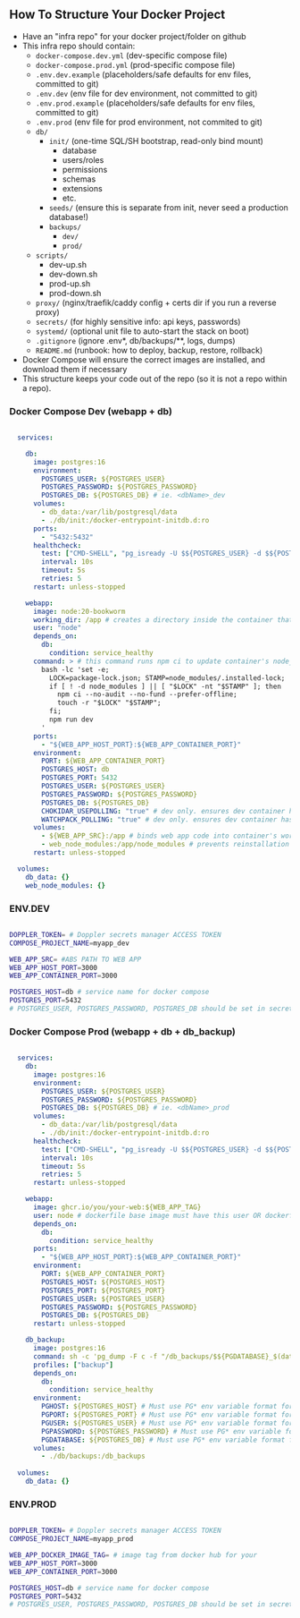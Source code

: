 ## How To Structure Your Docker Project
  - Have an "infra repo" for your docker project/folder on github
  - This infra repo should contain:
    - `docker-compose.dev.yml` (dev-specific compose file)
    - `docker-compose.prod.yml` (prod-specific compose file)
    - `.env.dev.example` (placeholders/safe defaults for env files, committed to git)
    - `.env.dev` (env file for dev environment, not committed to git)
    - `.env.prod.example` (placeholders/safe defaults for env files, committed to git)
    - `.env.prod` (env file for prod environment, not commited to git)
    - `db/`
      - `init/` (one-time SQL/SH bootstrap, read-only bind mount)
        - database
        - users/roles
        - permissions
        - schemas
        - extensions
        - etc.
      - `seeds/` (ensure this is separate from init, never seed a production database!)
      - `backups/`
        - `dev/`
        - `prod/`
    - `scripts/`
      - dev-up.sh
      - dev-down.sh
      - prod-up.sh
      - prod-down.sh
    - `proxy/` (nginx/traefik/caddy config + certs dir if you run a reverse proxy)
    - `secrets/` (for highly sensitive info: api keys, passwords)
    - `systemd/` (optional unit file to auto-start the stack on boot)
    - `.gitignore` (ignore .env*, db/backups/**, logs, dumps)
    - `README.md` (runbook: how to deploy, backup, restore, rollback)
  - Docker Compose will ensure the correct images are installed, and download them if necessary
  - This structure keeps your code out of the repo (so it is not a repo within a repo). 


### Docker Compose Dev (webapp + db)
```yml

  services:

    db:
      image: postgres:16
      environment:
        POSTGRES_USER: ${POSTGRES_USER}
        POSTGRES_PASSWORD: ${POSTGRES_PASSWORD}
        POSTGRES_DB: ${POSTGRES_DB} # ie. <dbName>_dev
      volumes: 
        - db_data:/var/lib/postgresql/data
        - ./db/init:/docker-entrypoint-initdb.d:ro
      ports:
        - "5432:5432"
      healthcheck:
        test: ["CMD-SHELL", "pg_isready -U $${POSTGRES_USER} -d $${POSTGRES_DB} -h 127.0.0.1"] 
        interval: 10s
        timeout: 5s
        retries: 5
      restart: unless-stopped 

    webapp:
      image: node:20-bookworm
      working_dir: /app # creates a directory inside the container that we are working inside
      user: "node" 
      depends_on:
        db:
          condition: service_healthy
      command: > # this command runs npm ci to update container's node_modules if it is empty OR package-lock.json is newly updated compared to STAMP file. Once node_modules are confirmed, it starts a dev server
        bash -lc 'set -e;
          LOCK=package-lock.json; STAMP=node_modules/.installed-lock;
          if [ ! -d node_modules ] || [ "$LOCK" -nt "$STAMP" ]; then
            npm ci --no-audit --no-fund --prefer-offline;
            touch -r "$LOCK" "$STAMP";
          fi;
          npm run dev
        '
      ports:
        - "${WEB_APP_HOST_PORT}:${WEB_APP_CONTAINER_PORT}"
      environment:
        PORT: ${WEB_APP_CONTAINER_PORT}
        POSTGRES_HOST: db
        POSTGRES_PORT: 5432
        POSTGRES_USER: ${POSTGRES_USER}
        POSTGRES_PASSWORD: ${POSTGRES_PASSWORD} 
        POSTGRES_DB: ${POSTGRES_DB}
        CHOKIDAR_USEPOLLING: "true" # dev only. ensures dev container has up-to-date files (others' default, such as nodemon, eslint watchers, vite, etc.)
        WATCHPACK_POLLING: "true" # dev only. ensures dev container has up-to-date files (nextjs default)
      volumes:
        - ${WEB_APP_SRC}:/app # binds web app code into container's working directory
        - web_node_modules:/app/node_modules # prevents reinstallation on every restart
      restart: unless-stopped

  volumes:
    db_data: {}
    web_node_modules: {}

```

### ENV.DEV
```bash

DOPPLER_TOKEN= # Doppler secrets manager ACCESS TOKEN
COMPOSE_PROJECT_NAME=myapp_dev

WEB_APP_SRC= #ABS PATH TO WEB APP
WEB_APP_HOST_PORT=3000 
WEB_APP_CONTAINER_PORT=3000

POSTGRES_HOST=db # service name for docker compose
POSTGRES_PORT=5432
# POSTGRES_USER, POSTGRES_PASSWORD, POSTGRES_DB should be set in secrets manager (doppler)

```

### Docker Compose Prod (webapp + db + db_backup)
```yml

  services:
    db:
      image: postgres:16
      environment:
        POSTGRES_USER: ${POSTGRES_USER}
        POSTGRES_PASSWORD: ${POSTGRES_PASSWORD}
        POSTGRES_DB: ${POSTGRES_DB} # ie. <dbName>_prod
      volumes: 
        - db_data:/var/lib/postgresql/data
        - ./db/init:/docker-entrypoint-initdb.d:ro
      healthcheck:
        test: ["CMD-SHELL", "pg_isready -U $${POSTGRES_USER} -d $${POSTGRES_DB} -h 127.0.0.1"] 
        interval: 10s
        timeout: 5s
        retries: 5
      restart: unless-stopped 

    webapp:
      image: ghcr.io/you/your-web:${WEB_APP_TAG}
      user: node # dockerfile base image must have this user OR dockerfile must build this user OR compose file must omit this
      depends_on:
        db:
          condition: service_healthy
      ports:
        - "${WEB_APP_HOST_PORT}:${WEB_APP_CONTAINER_PORT}"
      environment:
        PORT: ${WEB_APP_CONTAINER_PORT}
        POSTGRES_HOST: ${POSTGRES_HOST}
        POSTGRES_PORT: ${POSTGRES_PORT}
        POSTGRES_USER: ${POSTGRES_USER}
        POSTGRES_PASSWORD: ${POSTGRES_PASSWORD}
        POSTGRES_DB: ${POSTGRES_DB}
      restart: unless-stopped

    db_backup:
      image: postgres:16
      command: sh -c 'pg_dump -F c -f "/db_backups/$${PGDATABASE}_$(date +%F_%H%M).dump"'
      profiles: ["backup"]
      depends_on:
        db: 
          condition: service_healthy
      environment:
        PGHOST: ${POSTGRES_HOST} # Must use PG* env variable format for pgdump (for libpq and other postgres client tools)
        PGPORT: ${POSTGRES_PORT} # Must use PG* env variable format for pgdump (for libpq and other postgres client tools)
        PGUSER: ${POSTGRES_USER} # Must use PG* env variable format for pgdump (for libpq and other postgres client tools)
        PGPASSWORD: ${POSTGRES_PASSWORD} # Must use PG* env variable format for pgdump (for libpq and other postgres client tools)
        PGDATABASE: ${POSTGRES_DB} # Must use PG* env variable format for pgdump (for libpq and other postgres client tools)
      volumes:
        - ./db/backups:/db_backups
      
  volumes:
    db_data: {}

```

### ENV.PROD
```bash

DOPPLER_TOKEN= # Doppler secrets manager ACCESS TOKEN
COMPOSE_PROJECT_NAME=myapp_prod

WEB_APP_DOCKER_IMAGE_TAG= # image tag from docker hub for your 
WEB_APP_HOST_PORT=3000 
WEB_APP_CONTAINER_PORT=3000

POSTGRES_HOST=db # service name for docker compose
POSTGRES_PORT=5432
# POSTGRES_USER, POSTGRES_PASSWORD, POSTGRES_DB should be set in secrets manager (doppler)

```